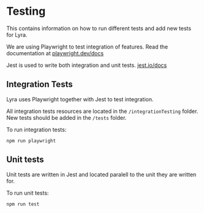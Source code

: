 # Testing

This contains information on how to run different tests and add new tests for Lyra.

We are using Playwright to test integration of features.
Read the documentation at [playwright.dev/docs](https://playwright.dev/docs)

Jest is used to write both integration and unit tests.
[jest.io/docs](https://jestjs.io/docs/getting-started)

## Integration Tests

Lyra uses Playwright together with Jest to test integration.

All integration tests resources are located in the `/integrationTesting` folder. New tests should be added in the `/tests` folder.

To run integration tests:

`npm run playwright`

## Unit tests

Unit tests are written in Jest and located paralell to the unit they are written for.

To run unit tests:

`npm run test`
